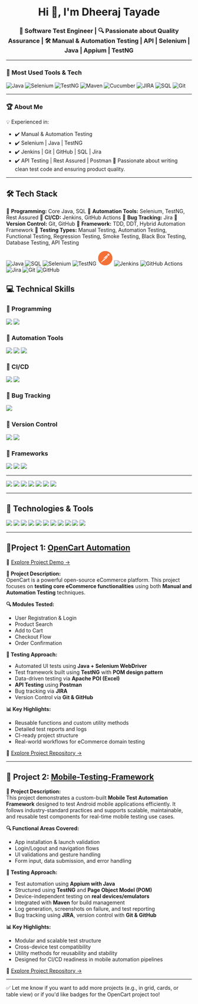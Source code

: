 <h1 align="center">Hi 👋, I'm Dheeraj Tayade</h1> 
<h3 align="center">🚀 Software Test Engineer | 🔍 Passionate about Quality Assurance | 🛠️ Manual & Automation Testing | API | Selenium | Java | Appium | TestNG </h3>

---
### 🔧 Most Used Tools & Tech

![Java](https://img.shields.io/badge/Java-007396.svg?style=for-the-badge&logo=java&logoColor=white)
![Selenium](https://img.shields.io/badge/Selenium-43B02A.svg?style=for-the-badge&logo=selenium&logoColor=white)
![TestNG](https://img.shields.io/badge/TestNG-FCC624.svg?style=for-the-badge&logo=testng&logoColor=black)
![Maven](https://img.shields.io/badge/Maven-C71A36.svg?style=for-the-badge&logo=apachemaven&logoColor=white)
![Cucumber](https://img.shields.io/badge/Cucumber-23D96C.svg?style=for-the-badge&logo=cucumber&logoColor=white)
![JIRA](https://img.shields.io/badge/JIRA-0052CC.svg?style=for-the-badge&logo=jira&logoColor=white)
![SQL](https://img.shields.io/badge/SQL-4479A1.svg?style=for-the-badge&logo=postgresql&logoColor=white)
![Git](https://img.shields.io/badge/Git-F05032.svg?style=for-the-badge&logo=git&logoColor=white)

---
### 🏆 About Me

💡 Experienced in:

- ✔️ Manual & Automation Testing  
- ✔️ Selenium | Java | TestNG  
- ✔️ Jenkins | Git | GitHub | SQL | Jira  
- ✔️ API Testing | Rest Assured | Postman
 📌  Passionate about writing clean test code and ensuring product quality.
---
## 🛠️ Tech Stack
🔹 **Programming:** Core Java, SQL
🔹 **Automation Tools:** Selenium, TestNG, Rest Assured
🔹 **CI/CD:** Jenkins, GitHub Actions
🔹 **Bug Tracking:** Jira
🔹 **Version Control:** Git, GitHub
🔹 **Framework:** TDD, DDT, Hybrid Automation Framework
🔹 **Testing Types:** Manual Testing, Automation Testing, Functional Testing, Regression Testing, Smoke Testing, Black Box Testing, Database Testing, API Testing 


<p align="left">
  <!-- Programming -->
  <img src="https://cdn.jsdelivr.net/gh/devicons/devicon/icons/java/java-original.svg" alt="Java" width="40" height="40"/>
  <img src="https://cdn.jsdelivr.net/gh/devicons/devicon/icons/mysql/mysql-original.svg" alt="SQL" width="40" height="40"/>
  
  <!-- Automation Tools -->
  <img src="https://cdn.jsdelivr.net/gh/devicons/devicon/icons/selenium/selenium-original.svg" alt="Selenium" width="40" height="40"/>
  <img src="https://raw.githubusercontent.com/devicons/devicon/master/icons/testng/testng-original.svg" alt="TestNG" width="40" height="40"/>
  <img src="https://raw.githubusercontent.com/devicons/devicon/master/icons/postman/postman-original.svg" alt="Rest Assured" width="40" height="40"/>
  
  <!-- CI/CD -->
  <img src="https://cdn.jsdelivr.net/gh/devicons/devicon/icons/jenkins/jenkins-original.svg" alt="Jenkins" width="40" height="40"/>
  <img src="https://cdn.jsdelivr.net/gh/devicons/devicon/icons/github/github-original.svg" alt="GitHub Actions" width="40" height="40"/>

  <!-- Bug Tracking -->
  <img src="https://cdn.jsdelivr.net/gh/devicons/devicon/icons/jira/jira-original.svg" alt="Jira" width="40" height="40"/>
  
  <!-- Version Control -->
  <img src="https://cdn.jsdelivr.net/gh/devicons/devicon/icons/git/git-original.svg" alt="Git" width="40" height="40"/>
  <img src="https://cdn.jsdelivr.net/gh/devicons/devicon/icons/github/github-original.svg" alt="GitHub" width="40" height="40"/>
</p>


## 💻 Technical Skills

### 🔹 Programming
<p>
  <img src="https://img.shields.io/badge/Java-%23ED8B00.svg?style=for-the-badge&logo=java&logoColor=white"/>
  <img src="https://img.shields.io/badge/SQL-%2300C7B7.svg?style=for-the-badge&logo=postgresql&logoColor=white"/>
</p>

### 🔹 Automation Tools
<p>
  <img src="https://img.shields.io/badge/Selenium-%2349AA3C.svg?style=for-the-badge&logo=selenium&logoColor=white"/>
  <img src="https://img.shields.io/badge/TestNG-%23FF6F00.svg?style=for-the-badge&logo=testing-library&logoColor=white"/>
  <img src="https://img.shields.io/badge/RestAssured-%23000000.svg?style=for-the-badge&logo=java&logoColor=white"/>
</p>

### 🔹 CI/CD
<p>
  <img src="https://img.shields.io/badge/Jenkins-%23D24939.svg?style=for-the-badge&logo=jenkins&logoColor=white"/>
  <img src="https://img.shields.io/badge/GitHub%20Actions-%232671E5.svg?style=for-the-badge&logo=githubactions&logoColor=white"/>
</p>

### 🔹 Bug Tracking
<p>
  <img src="https://img.shields.io/badge/JIRA-%230052CC.svg?style=for-the-badge&logo=jira&logoColor=white"/>
</p>

### 🔹 Version Control
<p>
  <img src="https://img.shields.io/badge/Git-%23F05032.svg?style=for-the-badge&logo=git&logoColor=white"/>
  <img src="https://img.shields.io/badge/GitHub-%23181717.svg?style=for-the-badge&logo=github&logoColor=white"/>
</p>

### 🔹 Frameworks
<p>
  <img src="https://img.shields.io/badge/TDD-%23007ACC.svg?style=for-the-badge&logo=code&logoColor=white"/>
  <img src="https://img.shields.io/badge/BDD-%2300A98F.svg?style=for-the-badge&logo=cucumber&logoColor=white"/>
  <img src="https://img.shields.io/badge/Hybrid%20Framework-%23A020F0.svg?style=for-the-badge&logo=framework&logoColor=white"/>
</p>





---
<p align="left">
  <img src="https://img.shields.io/badge/Java-%23ED8B00.svg?style=for-the-badge&logo=openjdk&logoColor=white" />
  <img src="https://img.shields.io/badge/Selenium-%2349AA3C.svg?style=for-the-badge&logo=selenium&logoColor=white" />
  <img src="https://img.shields.io/badge/Git-%23F05032.svg?style=for-the-badge&logo=git&logoColor=white" />
  <img src="https://img.shields.io/badge/GitHub-%23181717.svg?style=for-the-badge&logo=github&logoColor=white" />
  <img src="https://img.shields.io/badge/Jenkins-%23D24939.svg?style=for-the-badge&logo=jenkins&logoColor=white" />
  <img src="https://img.shields.io/badge/PostgreSQL-%23336791.svg?style=for-the-badge&logo=postgresql&logoColor=white" />
  <img src="https://img.shields.io/badge/Postman-%23FF6C37.svg?style=for-the-badge&logo=postman&logoColor=white" />
</p>


---

## 🧰 Technologies & Tools

<p>
  <img src="https://img.shields.io/badge/Java-%23ED8B00.svg?style=for-the-badge&logo=java&logoColor=white"/>
  <img src="https://img.shields.io/badge/Selenium-%2349AA3C.svg?style=for-the-badge&logo=selenium&logoColor=white"/>
  <img src="https://img.shields.io/badge/Postman-FF6C37?style=for-the-badge&logo=postman&logoColor=white"/>
  <img src="https://img.shields.io/badge/Python-%2314354C.svg?style=for-the-badge&logo=python&logoColor=white"/>
  <img src="https://img.shields.io/badge/Git-F05032?style=for-the-badge&logo=git&logoColor=white"/>
  <img src="https://img.shields.io/badge/JIRA-%230A0FFF.svg?style=for-the-badge&logo=jira&logoColor=white"/>
  <img src="https://img.shields.io/badge/TestNG-%23FF0000.svg?style=for-the-badge&logo=testng&logoColor=white"/>
  <img src="https://img.shields.io/badge/Apache%20POI-%230075FF.svg?style=for-the-badge"/>

  <!-- New badges added -->
  <img src="https://img.shields.io/badge/Maven-%23C71A36.svg?style=for-the-badge&logo=apachemaven&logoColor=white"/>
  <img src="https://img.shields.io/badge/Appium-%233B4F8C.svg?style=for-the-badge&logo=appium&logoColor=white"/>
  <img src="https://img.shields.io/badge/Jenkins-%23000000.svg?style=for-the-badge&logo=jenkins&logoColor=white"/>
</p>


---

## 📂Project 1: [OpenCart Automation](https://github.com/dheerajt31/OpenCart)
🔗 [Explore Project Demo →](https://dheerajt31.github.io/opencart-project-portfolio/)

**🛒 Project Description:**  
OpenCart is a powerful open-source eCommerce platform. This project focuses on **testing core eCommerce functionalities** using both **Manual and Automation Testing** techniques.

**🔍 Modules Tested:**
- User Registration & Login  
- Product Search  
- Add to Cart  
- Checkout Flow  
- Order Confirmation  

**🧪 Testing Approach:**
- Automated UI tests using **Java + Selenium WebDriver**
- Test framework built using **TestNG** with **POM design pattern**
- Data-driven testing via **Apache POI (Excel)**
- **API Testing** using **Postman**
- Bug tracking via **JIRA**
- Version Control via **Git & GitHub**

**📊 Key Highlights:**
- Reusable functions and custom utility methods  
- Detailed test reports and logs  
- CI-ready project structure  
- Real-world workflows for eCommerce domain testing

🔗 [Explore Project Repository →](https://github.com/dheerajt31/OpenCart)

---

## 📂 Project 2: [Mobile-Testing-Framework](https://github.com/dheerajt31/Mobile-Testing-Framework)

**📱 Project Description:**  
This project demonstrates a custom-built **Mobile Test Automation Framework** designed to test Android mobile applications efficiently. It follows industry-standard practices and supports scalable, maintainable, and reusable test components for real-time mobile testing use cases.

**🔍 Functional Areas Covered:**
- App installation & launch validation  
- Login/Logout and navigation flows  
- UI validations and gesture handling  
- Form input, data submission, and error handling  

**🧪 Testing Approach:**
- Test automation using **Appium with Java**
- Structured using **TestNG** and **Page Object Model (POM)**
- Device-independent testing on **real devices/emulators**
- Integrated with **Maven** for build management
- Log generation, screenshots on failure, and test reporting
- Bug tracking using **JIRA**, version control with **Git & GitHub**

**📊 Key Highlights:**
- Modular and scalable test structure  
- Cross-device test compatibility  
- Utility methods for reusability and stability  
- Designed for CI/CD readiness in mobile automation pipelines

🔗 [Explore Project Repository →](https://github1s.com/dheerajt31/Mobile-Testing-Framework)


---

✅ Let me know if you want to add more projects (e.g., in grid, cards, or table view) or if you'd like badges for the OpenCart project too!
